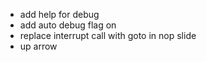 - add help for debug
- add auto debug flag on
- replace interrupt call with goto in nop slide
- up arrow
